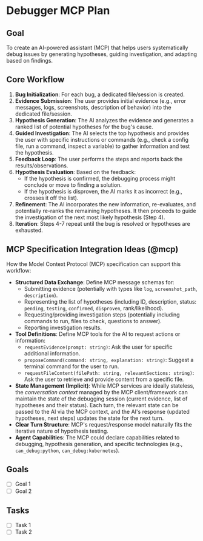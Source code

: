 # Debugger MCP Plan

## Goal

To create an AI-powered assistant (MCP) that helps users systematically debug issues by generating hypotheses, guiding investigation, and adapting based on findings.

## Core Workflow

1.  **Bug Initialization**: For each bug, a dedicated file/session is created.
2.  **Evidence Submission**: The user provides initial evidence (e.g., error messages, logs, screenshots, description of behavior) into the dedicated file/session.
3.  **Hypothesis Generation**: The AI analyzes the evidence and generates a ranked list of potential hypotheses for the bug's cause.
4.  **Guided Investigation**: The AI selects the top hypothesis and provides the user with specific instructions or commands (e.g., check a config file, run a command, inspect a variable) to gather information and test the hypothesis.
5.  **Feedback Loop**: The user performs the steps and reports back the results/observations.
6.  **Hypothesis Evaluation**: Based on the feedback:
    *   If the hypothesis is confirmed, the debugging process might conclude or move to finding a solution.
    *   If the hypothesis is disproven, the AI marks it as incorrect (e.g., crosses it off the list).
7.  **Refinement**: The AI incorporates the new information, re-evaluates, and potentially re-ranks the remaining hypotheses. It then proceeds to guide the investigation of the next most likely hypothesis (Step 4).
8.  **Iteration**: Steps 4-7 repeat until the bug is resolved or hypotheses are exhausted.

## MCP Specification Integration Ideas (@mcp)

How the Model Context Protocol (MCP) specification can support this workflow:

*   **Structured Data Exchange**: Define MCP message schemas for:
    *   Submitting evidence (potentially with types like `log`, `screenshot_path`, `description`).
    *   Representing the list of hypotheses (including ID, description, status: `pending`, `testing`, `confirmed`, `disproven`, rank/likelihood).
    *   Requesting/providing investigation steps (potentially including commands to run, files to check, questions to answer).
    *   Reporting investigation results.
*   **Tool Definitions**: Define MCP tools for the AI to request actions or information:
    *   `requestEvidence(prompt: string)`: Ask the user for specific additional information.
    *   `proposeCommand(command: string, explanation: string)`: Suggest a terminal command for the user to run.
    *   `requestFileContent(filePath: string, relevantSections: string)`: Ask the user to retrieve and provide content from a specific file.
*   **State Management (Implicit)**: While MCP services are ideally stateless, the *conversation context* managed by the MCP client/framework can maintain the state of the debugging session (current evidence, list of hypotheses and their status). Each turn, the relevant state can be passed to the AI via the MCP context, and the AI's response (updated hypotheses, next steps) updates the state for the next turn.
*   **Clear Turn Structure**: MCP's request/response model naturally fits the iterative nature of hypothesis testing.
*   **Agent Capabilities**: The MCP could declare capabilities related to debugging, hypothesis generation, and specific technologies (e.g., `can_debug:python`, `can_debug:kubernetes`).

## Goals

- [ ] Goal 1
- [ ] Goal 2

## Tasks

- [ ] Task 1
- [ ] Task 2 